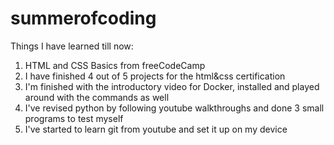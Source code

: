 # summerofcoding

Things I have learned till now:
1. HTML and CSS Basics from freeCodeCamp
2. I have finished 4 out of 5 projects for the html&css certification
3. I'm finished with the introductory video for Docker, installed and played around with the commands as well
4. I've revised python by following youtube walkthroughs and done 3 small programs to test myself
5. I've started to learn git from youtube and set it up on my device
